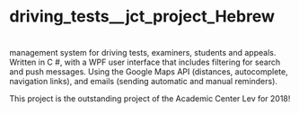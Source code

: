 # driving_tests__jct_project_Hebrew
#
management system for driving tests, examiners, students and appeals.
Written in C #, with a WPF user interface that includes filtering for search and push messages. 
Using the Google Maps API (distances, autocomplete, navigation links), 
and emails (sending automatic and manual reminders).

This project is the outstanding project of the Academic Center Lev for 2018!
